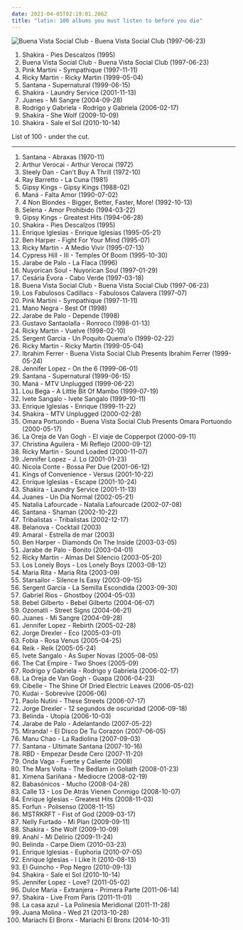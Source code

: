 ```yaml
---
date: 2021-04-05T02:19:01.286Z
title: "latin: 100 albums you must listen to before you die"
---
```

![Buena Vista Social Club - Buena Vista Social Club (1997-06-23)](http://coverartarchive.org/release/9b6e7b6f-920c-4da9-a378-fc48944d3ea8/4505336738-500.jpg "Buena Vista Social Club - Buena Vista Social Club (1997-06-23)")
<ol class="albums">
<li data-cover="https://img.discogs.com/qcWBFQFciRaoopm5UMLAcDJCvFY=/fit-in/600x539/filters:strip_icc():format(jpeg):mode_rgb():quality(90)/discogs-images/R-5261605-1402393167-6660.jpeg.jpg" data-tags="spanish, latin, shakira, rock" role="button">Shakira - Pies Descalzos (1995)</li>
<li data-cover="http://coverartarchive.org/release/9b6e7b6f-920c-4da9-a378-fc48944d3ea8/4505336738-500.jpg" data-tags="latin, cuban" role="button">Buena Vista Social Club - Buena Vista Social Club (1997-06-23)</li>
<li data-cover="http://coverartarchive.org/release/631c6d03-b850-4a24-a293-2b6c66160310/19423427581-500.jpg" data-tags="lounge, jazz, latin" role="button">Pink Martini - Sympathique (1997-11-11)</li>
<li data-cover="http://coverartarchive.org/release/6b6ec3cb-736e-43fa-ab4a-fac6c856b263/26703215877-500.jpg" data-tags="latin, pop" role="button">Ricky Martin - Ricky Martin (1999-05-04)</li>
<li data-cover="http://coverartarchive.org/release/bf0de05c-8e66-4601-9d16-b589395afcb4/28395165230-500.jpg" data-tags="latin rock, rock, latin" role="button">Santana - Supernatural (1999-06-15)</li>
<li data-cover="http://coverartarchive.org/release/6217e136-71e2-3c8e-b4f5-57d264fa0773/2133435434-500.jpg" data-tags="shakira, pop, latin" role="button">Shakira - Laundry Service (2001-11-13)</li>
<li data-cover="http://coverartarchive.org/release/39ba4a29-2c48-3d6c-9d65-4349c7109b6e/18202568447-500.jpg" data-tags="latin" role="button">Juanes - Mi Sangre (2004-09-28)</li>
<li data-cover="http://coverartarchive.org/release/88942202-c6b5-3dff-a286-5f1a0d20bca2/16038716231-500.jpg" data-tags="guitar, acoustic, instrumental" role="button">Rodrigo y Gabriela - Rodrigo y Gabriela (2006-02-17)</li>
<li data-cover="http://coverartarchive.org/release/d4b44066-c686-465e-a68a-4c5248b7466e/2133462264-500.jpg" data-tags="shakira, pop, dance" role="button">Shakira - She Wolf (2009-10-09)</li>
<li data-cover="https://img.discogs.com/CqC3uYplVNEfe1Ko7IVHDI3ImJY=/fit-in/500x484/filters:strip_icc():format(jpeg):mode_rgb():quality(90)/discogs-images/R-2169436-1267751480.jpeg.jpg" data-tags="pop, latin" role="button">Shakira - Sale el Sol (2010-10-14)</li>
</ol>
List of 100 - under the cut.
<!-- more -->

_________________

<ol class="albums">
<li data-cover="http://coverartarchive.org/release/1b69b1e9-1edf-366e-931b-eea8182cd198/11245397393-500.jpg" data-tags="latin rock" role="button">
Santana - Abraxas (1970-11)
</li>
<li data-cover="http://coverartarchive.org/release/3c6cf2e5-6382-4574-b172-b2d63c7894df/6506238138-500.jpg" data-tags="latin, mpb, brazilian, international, my 1972 experiment, my favorite things, brazilian traditions" role="button">
Arthur Verocai - Arthur Verocai (1972)
</li>
<li data-cover="http://coverartarchive.org/release/3f117e8c-4bb1-3fad-92d8-f931b9102ed1/7039923170-500.jpg" data-tags="70s, steely dan, classic rock, rock" role="button">
Steely Dan - Can't Buy A Thrill (1972-10)
</li>
<li data-cover="https://img.discogs.com/YHgXwbHqD2xYiuGnAy52TY9Q0UQ=/fit-in/600x532/filters:strip_icc():format(jpeg):mode_rgb():quality(90)/discogs-images/R-8527975-1463414197-4048.jpeg.jpg" data-tags="latin, salsa, latinjazz" role="button">
Ray Barretto - La Cuna (1981)
</li>
<li data-cover="https://via.placeholder.com/450" data-tags="flamenco" role="button">
Gipsy Kings - Gipsy Kings (1988-02)
</li>
<li data-cover="http://coverartarchive.org/release/c5c9a710-e690-3c27-962c-eafca1f980d3/22419403524-500.jpg" data-tags="pop, pop rock, latin, latin rock, all, alles, wea, my albums spanish, debut recording, -1990-" role="button">
Maná - Falta Amor (1990-07-02)
</li>
<li data-cover="http://coverartarchive.org/release/802a9b0f-76f1-48b1-a386-453aa6760950/8528725183-500.jpg" data-tags="alternative rock, female vocalists, 90s, rock" role="button">
4 Non Blondes - Bigger, Better, Faster, More! (1992-10-13)
</li>
<li data-cover="https://img.discogs.com/as7sw2U6YM_pqGw0a7tzsR8_NTI=/fit-in/600x603/filters:strip_icc():format(jpeg):mode_rgb():quality(90)/discogs-images/R-8553345-1463927658-7075.jpeg.jpg" data-tags="tejano, selena" role="button">
Selena - Amor Prohibido (1994-03-22)
</li>
<li data-cover="https://via.placeholder.com/450" data-tags="gipsy kings" role="button">
Gipsy Kings - Greatest Hits (1994-06-28)
</li>
<li data-cover="https://img.discogs.com/qcWBFQFciRaoopm5UMLAcDJCvFY=/fit-in/600x539/filters:strip_icc():format(jpeg):mode_rgb():quality(90)/discogs-images/R-5261605-1402393167-6660.jpeg.jpg" data-tags="spanish, latin, shakira, rock" role="button">
Shakira - Pies Descalzos (1995)
</li>
<li data-cover="http://coverartarchive.org/release/f69d1cdc-e903-40f8-ab38-c1e968d26f60/9857346505-500.jpg" data-tags="latin, spanish" role="button">
Enrique Iglesias - Enrique Iglesias (1995-05-21)
</li>
<li data-cover="http://coverartarchive.org/release/ce04d4ed-9cda-4d1d-8304-33f143db0b6a/6375099104-500.jpg" data-tags="blues, rock, acoustic" role="button">
Ben Harper - Fight For Your Mind (1995-07)
</li>
<li data-cover="https://img.discogs.com/agIVmxuf05EzCdwusuUhqjvAmIE=/fit-in/469x467/filters:strip_icc():format(jpeg):mode_rgb():quality(90)/discogs-images/R-2611391-1293119185.jpeg.jpg" data-tags="pop, latin" role="button">
Ricky Martin - A Medio Vivir (1995-07-13)
</li>
<li data-cover="http://coverartarchive.org/release/399bae8e-7413-4cf7-a70c-36e8514fa9b9/9439590397-500.jpg" data-tags="hip hop, rap, latin, psychedelic, 90s, rapcore, free palestine, rap concret, originales, 90s in music" role="button">
Cypress Hill - III - Temples Of Boom (1995-10-30)
</li>
<li data-cover="http://coverartarchive.org/release/da9bd129-a9ac-4d9d-b915-5940d0a4f451/10021627605-500.jpg" data-tags="spanish" role="button">
Jarabe de Palo - La Flaca (1996)
</li>
<li data-cover="http://coverartarchive.org/release/def4619f-0de9-4b13-b3c3-0e2049f39bfd/11969760815-500.jpg" data-tags="funk, latin" role="button">
Nuyorican Soul - Nuyorican Soul (1997-01-29)
</li>
<li data-cover="https://img.discogs.com/RnQVzmuRbPgk3DSzhj9aC-8ExnI=/fit-in/600x600/filters:strip_icc():format(jpeg):mode_rgb():quality(90)/discogs-images/R-1010172-1511718158-1063.jpeg.jpg" data-tags="latin, cesaria evora" role="button">
Cesária Évora - Cabo Verde (1997-03-18)
</li>
<li data-cover="http://coverartarchive.org/release/9b6e7b6f-920c-4da9-a378-fc48944d3ea8/4505336738-500.jpg" data-tags="latin, cuban" role="button">
Buena Vista Social Club - Buena Vista Social Club (1997-06-23)
</li>
<li data-cover="http://coverartarchive.org/release/72767d4c-f290-32a0-b8dd-432b06f37d57/19881793323-500.jpg" data-tags="latin, ska" role="button">
Los Fabulosos Cadillacs - Fabulosos Calavera (1997-07)
</li>
<li data-cover="http://coverartarchive.org/release/631c6d03-b850-4a24-a293-2b6c66160310/19423427581-500.jpg" data-tags="lounge, jazz, latin" role="button">
Pink Martini - Sympathique (1997-11-11)
</li>
<li data-cover="http://coverartarchive.org/release/ca4499f3-cb74-4709-bbe1-540bfcda0a78/1866423682-500.jpg" data-tags="latin, ska, patchanka" role="button">
Mano Negra - Best Of (1998)
</li>
<li data-cover="https://img.discogs.com/kzuEVcaPdfDSKJwaFPlc0bbINmU=/fit-in/600x600/filters:strip_icc():format(jpeg):mode_rgb():quality(90)/discogs-images/R-1382012-1369591658-1780.jpeg.jpg" data-tags="spanish, rock" role="button">
Jarabe de Palo - Depende (1998)
</li>
<li data-cover="http://coverartarchive.org/release/49c8febc-20e8-340b-a5c9-ebe368784ec7/3011285000-500.jpg" data-tags="latin, instrumental, acoustic" role="button">
Gustavo Santaolalla - Ronroco (1998-01-13)
</li>
<li data-cover="https://img.discogs.com/9Lo6ocKA0uPWCJ7poBkU2hMJyDg=/fit-in/600x955/filters:strip_icc():format(jpeg):mode_rgb():quality(90)/discogs-images/R-5840998-1601401609-2009.jpeg.jpg" data-tags="latin" role="button">
Ricky Martin - Vuelve (1998-02-10)
</li>
<li data-cover="http://coverartarchive.org/release/d0f72e80-43c1-4b6f-bafb-befb3b049b80/15836875362-500.jpg" data-tags="reggae, latin, salsa, spanish" role="button">
Sergent Garcia - Un Poquito Quema'o (1999-02-22)
</li>
<li data-cover="http://coverartarchive.org/release/6b6ec3cb-736e-43fa-ab4a-fac6c856b263/26703215877-500.jpg" data-tags="latin, pop" role="button">
Ricky Martin - Ricky Martin (1999-05-04)
</li>
<li data-cover="http://coverartarchive.org/release/bf14483b-bf13-3737-a2e8-da77ee76e2e5/5853577553-500.jpg" data-tags="cuban" role="button">
Ibrahim Ferrer - Buena Vista Social Club Presents Ibrahim Ferrer (1999-05-24)
</li>
<li data-cover="https://img.discogs.com/1DR0jBQzGVXuAlwXyBIu_fdIF3E=/fit-in/600x534/filters:strip_icc():format(jpeg):mode_rgb():quality(90)/discogs-images/R-13762857-1560590339-1299.jpeg.jpg" data-tags="pop" role="button">
Jennifer Lopez - On the 6 (1999-06-01)
</li>
<li data-cover="http://coverartarchive.org/release/bf0de05c-8e66-4601-9d16-b589395afcb4/28395165230-500.jpg" data-tags="latin rock, rock, latin" role="button">
Santana - Supernatural (1999-06-15)
</li>
<li data-cover="http://coverartarchive.org/release/b8888f5a-c1a7-4d8c-9c43-41fb128332a1/2940270825-500.jpg" data-tags="pop, rock, acoustic, latin, live, sunday morning, latin grammy nominated, all, alles, -all-" role="button">
Maná - MTV Unplugged (1999-06-22)
</li>
<li data-cover="http://coverartarchive.org/release/8d5b8acc-ca4e-3136-b5c6-9d1a9a4badcd/21568717801-500.jpg" data-tags="mambo, pop" role="button">
Lou Bega - A Little Bit Of Mambo (1999-07-19)
</li>
<li data-cover="http://coverartarchive.org/release/d3016793-7d45-40fd-983d-f2c7134e278a/25200673286-500.jpg" data-tags="pop, female vocalists, dance, latin, brasil" role="button">
Ivete Sangalo - Ivete Sangalo (1999-10-11)
</li>
<li data-cover="http://coverartarchive.org/release/64cfc603-3ce2-4a8f-85b6-647fb181a991/4653672920-500.jpg" data-tags="latin, pop" role="button">
Enrique Iglesias - Enrique (1999-11-22)
</li>
<li data-cover="http://coverartarchive.org/release/01a242ca-e319-3cf4-b3d4-97116e465f61/8716711551-500.jpg" data-tags="pop, latin, spanish, female vocalists, rock en espanol" role="button">
Shakira - MTV Unplugged (2000-02-28)
</li>
<li data-cover="http://coverartarchive.org/release/9b7fc7d9-bbc7-44d9-8edf-0da9e1014a95/14685357468-500.jpg" data-tags="female vocalists, latin, q world" role="button">
Omara Portuondo - Buena Vista Social Club Presents Omara Portuondo (2000-05-17)
</li>
<li data-cover="http://coverartarchive.org/release/3e1b3d08-3af2-43ac-8010-64a801b45d25/10003126515-500.jpg" data-tags="spanish, pop" role="button">
La Oreja de Van Gogh - El viaje de Copperpot (2000-09-11)
</li>
<li data-cover="http://coverartarchive.org/release/56c57eda-b255-3626-9962-8cf341f4b50d/8669620484-500.jpg" data-tags="pop, spanish, latin" role="button">
Christina Aguilera - Mi Reflejo (2000-09-12)
</li>
<li data-cover="https://img.discogs.com/TNbTicqr0_J0-aEMYJhH-NA7F5E=/fit-in/583x449/filters:strip_icc():format(jpeg):mode_rgb():quality(90)/discogs-images/R-1388691-1301646667.jpeg.jpg" data-tags="latin, 00s" role="button">
Ricky Martin - Sound Loaded (2000-11-07)
</li>
<li data-cover="http://coverartarchive.org/release/9b76ea1d-2a10-3e29-83a5-6fbeccdc5fd5/3721911604-500.jpg" data-tags="pop" role="button">
Jennifer Lopez - J. Lo (2001-01-23)
</li>
<li data-cover="http://coverartarchive.org/release/96fe63e2-7ded-4b69-a79d-b7ff407dcd69/17622833440-500.jpg" data-tags="jazz, nu jazz, bossa nova" role="button">
Nicola Conte - Bossa Per Due (2001-06-12)
</li>
<li data-cover="http://coverartarchive.org/release/34d72fb7-f20c-4caa-98aa-178249a8dc95/3038759182-500.jpg" data-tags="indie pop" role="button">
Kings of Convenience - Versus (2001-10-22)
</li>
<li data-cover="http://coverartarchive.org/release/ccc63332-20d9-45e5-8696-4a43a878573c/5678864747-500.jpg" data-tags="pop" role="button">
Enrique Iglesias - Escape (2001-10-24)
</li>
<li data-cover="http://coverartarchive.org/release/6217e136-71e2-3c8e-b4f5-57d264fa0773/2133435434-500.jpg" data-tags="shakira, pop, latin" role="button">
Shakira - Laundry Service (2001-11-13)
</li>
<li data-cover="http://coverartarchive.org/release/d43ec83c-bcc9-4504-81fe-6fd92083a0c6/4371043204-500.jpg" data-tags="latin" role="button">
Juanes - Un Día Normal (2002-05-21)
</li>
<li data-cover="https://img.discogs.com/nnyhliSPe7sNEqa4eeiIW2HeMe0=/fit-in/600x697/filters:strip_icc():format(jpeg):mode_rgb():quality(90)/discogs-images/R-11696408-1521346937-4926.jpeg.jpg" data-tags="latin" role="button">
Natalia Lafourcade - Natalia Lafourcade (2002-07-08)
</li>
<li data-cover="http://coverartarchive.org/release/2e557f9b-9954-477d-a4c2-5dd7bd945fda/4672249676-500.jpg" data-tags="rock, latin rock" role="button">
Santana - Shaman (2002-10-22)
</li>
<li data-cover="https://img.discogs.com/abefN2OSMN2fFb1zLTUE7KoLhPA=/fit-in/300x300/filters:strip_icc():format(jpeg):mode_rgb():quality(90)/discogs-images/R-694089-1149766791.jpeg.jpg" data-tags="mpb, tribalistas, latin, brasile" role="button">
Tribalistas - Tribalistas (2002-12-17)
</li>
<li data-cover="https://img.discogs.com/YiL4H7ucOUAcdQEyhp2U8H15r1o=/fit-in/600x600/filters:strip_icc():format(jpeg):mode_rgb():quality(90)/discogs-images/R-218357-1187806657.jpeg.jpg" data-tags="pop" role="button">
Belanova - Cocktail (2003)
</li>
<li data-cover="http://coverartarchive.org/release/07906a09-22dc-4243-ae57-624720962e6b/26126944861-500.jpg" data-tags="female vocalists" role="button">
Amaral - Estrella de mar (2003)
</li>
<li data-cover="http://coverartarchive.org/release/5e500047-978a-44d4-84ef-f714be4235ec/16071252194-500.jpg" data-tags="rock, soul, blues, ben harper" role="button">
Ben Harper - Diamonds On The Inside (2003-03-05)
</li>
<li data-cover="http://coverartarchive.org/release/8f44d020-ecbb-4f28-af8e-81ca8db8bf5c/16337197363-500.jpg" data-tags="latin" role="button">
Jarabe de Palo - Bonito (2003-04-01)
</li>
<li data-cover="https://img.discogs.com/IcoMLAbPc6EQjfN66EpU-EdZjDI=/fit-in/600x631/filters:strip_icc():format(jpeg):mode_rgb():quality(90)/discogs-images/R-8282340-1605689934-9831.jpeg.jpg" data-tags="pop, latin" role="button">
Ricky Martin - Almas Del Silencio (2003-05-20)
</li>
<li data-cover="https://img.discogs.com/7WLRGGEEkHDtegI1LguEadJUzCM=/fit-in/600x604/filters:strip_icc():format(jpeg):mode_rgb():quality(90)/discogs-images/R-560756-1526697664-9198.jpeg.jpg" data-tags="rock" role="button">
Los Lonely Boys - Los Lonely Boys (2003-08-12)
</li>
<li data-cover="http://coverartarchive.org/release/d43cc3b0-ace8-477e-b2f9-6d199d1678a1/13168195225-500.jpg" data-tags="mpb, brazilian, female vocalists, brazil" role="button">
Maria Rita - Maria Rita (2003-09)
</li>
<li data-cover="https://img.discogs.com/-mn5m6C8PS1GcbLRs7crnsvmqq0=/fit-in/600x600/filters:strip_icc():format(jpeg):mode_rgb():quality(90)/discogs-images/R-7098914-1433699223-2052.jpeg.jpg" data-tags="britpop, indie rock" role="button">
Starsailor - Silence Is Easy (2003-09-15)
</li>
<li data-cover="http://coverartarchive.org/release/b78e0d2b-4379-46bd-9eea-4a3be3d3a3a8/15476089187-500.jpg" data-tags="latin, salsa" role="button">
Sergent Garcia - La Semilla Escondida (2003-09-30)
</li>
<li data-cover="http://coverartarchive.org/release/ddc66967-95b4-4870-86b4-7908d019935a/23824057797-500.jpg" data-tags="latin, belgian" role="button">
Gabriel Rios - Ghostboy (2004-05-03)
</li>
<li data-cover="https://img.discogs.com/I0SWT3S8uigi0AFlNC8acIVz4_U=/fit-in/300x300/filters:strip_icc():format(jpeg):mode_rgb():quality(90)/discogs-images/R-304407-1099749564.jpg.jpg" data-tags="bossa nova, brazilian" role="button">
Bebel Gilberto - Bebel Gilberto (2004-06-07)
</li>
<li data-cover="http://coverartarchive.org/release/9c55aa5c-ec1f-4758-82a5-244866c06f69/4521382366-500.jpg" data-tags="latin" role="button">
Ozomatli - Street Signs (2004-06-21)
</li>
<li data-cover="http://coverartarchive.org/release/39ba4a29-2c48-3d6c-9d65-4349c7109b6e/18202568447-500.jpg" data-tags="latin" role="button">
Juanes - Mi Sangre (2004-09-28)
</li>
<li data-cover="https://img.discogs.com/loqCR9di_kyq2hhzGT2D4lcCzEM=/fit-in/600x585/filters:strip_icc():format(jpeg):mode_rgb():quality(90)/discogs-images/R-4858208-1377681398-5115.jpeg.jpg" data-tags="pop, rnb" role="button">
Jennifer Lopez - Rebirth (2005-02-28)
</li>
<li data-cover="https://img.discogs.com/2KjH5VWoCZWfH2vvjz9g1vdZaZc=/fit-in/320x320/filters:strip_icc():format(jpeg):mode_rgb():quality(90)/discogs-images/R-3487682-1332343967.jpeg.jpg" data-tags="latin folk" role="button">
Jorge Drexler - Eco (2005-03-01)
</li>
<li data-cover="http://coverartarchive.org/release/2242cc5c-b14b-467f-9282-39906ec0d5c6/2888335756-500.jpg" data-tags="rock en espanol, fobia" role="button">
Fobia - Rosa Venus (2005-04-25)
</li>
<li data-cover="http://coverartarchive.org/release/d95751d8-e622-4fa1-b745-b69c4596889c/15019413195-500.jpg" data-tags="pop, reik" role="button">
Reik - Reik (2005-05-24)
</li>
<li data-cover="https://img.discogs.com/_4HN8z9XjaQh_3qSeTtjeHK7_DU=/fit-in/421x600/filters:strip_icc():format(jpeg):mode_rgb():quality(90)/discogs-images/R-6357018-1417261915-3747.jpeg.jpg" data-tags="pop, female vocalists" role="button">
Ivete Sangalo - As Super Novas (2005-08-05)
</li>
<li data-cover="https://img.discogs.com/YtrSaPszyrFXACFtOQboWrZfrNU=/fit-in/500x500/filters:strip_icc():format(jpeg):mode_rgb():quality(90)/discogs-images/R-893597-1170067201.jpeg.jpg" data-tags="ska, alternative, australian" role="button">
The Cat Empire - Two Shoes (2005-09)
</li>
<li data-cover="http://coverartarchive.org/release/88942202-c6b5-3dff-a286-5f1a0d20bca2/16038716231-500.jpg" data-tags="guitar, acoustic, instrumental" role="button">
Rodrigo y Gabriela - Rodrigo y Gabriela (2006-02-17)
</li>
<li data-cover="https://img.discogs.com/_RV0vXEoj0u9BHFwPdLnRnGDUGw=/fit-in/600x587/filters:strip_icc():format(jpeg):mode_rgb():quality(90)/discogs-images/R-9079636-1474401172-9536.jpeg.jpg" data-tags="pop" role="button">
La Oreja de Van Gogh - Guapa (2006-04-23)
</li>
<li data-cover="http://coverartarchive.org/release/d085e544-0483-458e-875f-3d0eec00a7d3/6123430973-500.jpg" data-tags="female vocalists, brazilian" role="button">
Cibelle - The Shine Of Dried Electric Leaves (2006-05-02)
</li>
<li data-cover="https://img.discogs.com/cOP6xm-3k2oCYf05vZHqYJ-eaL4=/fit-in/600x600/filters:strip_icc():format(jpeg):mode_rgb():quality(90)/discogs-images/R-1314544-1602976567-6600.jpeg.jpg" data-tags="spanish, pop, rock, alternative, latin, mexico, ballad, mexican, mexicano, mierda" role="button">
Kudai - Sobrevive (2006-06)
</li>
<li data-cover="http://coverartarchive.org/release/0f6aee88-6d56-34d2-a628-eead929a45e3/6358999364-500.jpg" data-tags="pop, singer-songwriter, indie" role="button">
Paolo Nutini - These Streets (2006-07-17)
</li>
<li data-cover="http://coverartarchive.org/release/b29d8dba-bb5c-4260-84d3-6a82e2993199/22494628773-500.jpg" data-tags="spanish, singer-songwriter, acoustic, latin, world music, 00s, favorite, trova, trovadores, latin grammy nominated, favoritos, trovador, jorge drexler, arbeitsmusik" role="button">
Jorge Drexler - 12 segundos de oscuridad (2006-09-18)
</li>
<li data-cover="https://img.discogs.com/Z_95p86awdMUY5aK1hskS2J3avM=/fit-in/225x225/filters:strip_icc():format(jpeg):mode_rgb():quality(90)/discogs-images/R-2535109-1565157036-9612.jpeg.jpg" data-tags="pop rock" role="button">
Belinda - Utopía (2006-10-03)
</li>
<li data-cover="http://coverartarchive.org/release/ae79c52b-8ed3-45dd-a208-a4bac7c21fb6/28993094834-500.jpg" data-tags="spanish, rock, latin, relaxing, spanish fusion, latin grammy nominated, album collection" role="button">
Jarabe de Palo - Adelantando (2007-05-22)
</li>
<li data-cover="https://via.placeholder.com/450" data-tags="pop, pop rock, latin, latin grammy nominated" role="button">
Miranda! - El Disco De Tu Corazón (2007-06-05)
</li>
<li data-cover="https://img.discogs.com/pb51h1WEIxxEdn8r9qgii2P-SbM=/fit-in/600x529/filters:strip_icc():format(jpeg):mode_rgb():quality(90)/discogs-images/R-1050300-1365315769-2069.jpeg.jpg" data-tags="latin" role="button">
Manu Chao - La Radiolina (2007-09-03)
</li>
<li data-cover="http://coverartarchive.org/release/ab84a832-8fc8-42a3-a849-adc188738aec/7365407384-500.jpg" data-tags="rock" role="button">
Santana - Ultimate Santana (2007-10-16)
</li>
<li data-cover="https://img.discogs.com/HoFELzonVbJ0Wp1jF069jLZ3jUw=/fit-in/450x394/filters:strip_icc():format(jpeg):mode_rgb():quality(90)/discogs-images/R-8764396-1468267909-6154.jpeg.jpg" data-tags="rbd" role="button">
RBD - Empezar Desde Cero (2007-11-20)
</li>
<li data-cover="http://coverartarchive.org/release/e0486476-7e0e-4f6e-8eaf-eb349e8873f0/12173500033-500.jpg" data-tags="latin, folk rock, indie folk, latin alternative, 10s" role="button">
Onda Vaga - Fuerte y Caliente (2008)
</li>
<li data-cover="https://via.placeholder.com/450" data-tags="progressive rock" role="button">
The Mars Volta - The Bedlam in Goliath (2008-01-23)
</li>
<li data-cover="http://coverartarchive.org/release/9c9225e9-06d8-4258-8fe4-0bb06ec270ee/8865945973-500.jpg" data-tags="pop" role="button">
Ximena Sariñana - Mediocre (2008-02-19)
</li>
<li data-cover="http://coverartarchive.org/release/0e995f30-22d3-439e-a93b-99122c75916e/28033260251-500.jpg" data-tags="rock en espanol, latin rock, babasonicos" role="button">
Babasónicos - Mucho (2008-04-28)
</li>
<li data-cover="http://coverartarchive.org/release/cf3dc753-6a43-41a6-9df6-bd9c3757f1f1/3574760050-500.jpg" data-tags="calle 13, hip-hop" role="button">
Calle 13 - Los De Atrás Vienen Conmigo (2008-10-07)
</li>
<li data-cover="https://img.discogs.com/0e9vPOz4PapaiDdlFbVqkuwTzh4=/fit-in/600x437/filters:strip_icc():format(jpeg):mode_rgb():quality(90)/discogs-images/R-11222152-1512173075-7949.jpeg.jpg" data-tags="pop" role="button">
Enrique Iglesias - Greatest Hits (2008-11-03)
</li>
<li data-cover="http://coverartarchive.org/release/48b2c662-c92d-4a98-98d3-bdd4527bfdc4/5372404333-500.jpg" data-tags="dub" role="button">
Forfun - Polisenso (2008-11-15)
</li>
<li data-cover="https://img.discogs.com/-DRPp_LWq8HBapQbL1grC57diKs=/fit-in/320x319/filters:strip_icc():format(jpeg):mode_rgb():quality(90)/discogs-images/R-1709934-1238425451.jpeg.jpg" data-tags="electronic" role="button">
MSTRKRFT - Fist of God (2009-03-17)
</li>
<li data-cover="https://img.discogs.com/GRdLj9VQTH8q4-BbEDIasPD3_-Y=/fit-in/446x444/filters:strip_icc():format(jpeg):mode_rgb():quality(90)/discogs-images/R-6930291-1429756923-9470.jpeg.jpg" data-tags="pop" role="button">
Nelly Furtado - Mi Plan (2009-09-11)
</li>
<li data-cover="http://coverartarchive.org/release/d4b44066-c686-465e-a68a-4c5248b7466e/2133462264-500.jpg" data-tags="shakira, pop, dance" role="button">
Shakira - She Wolf (2009-10-09)
</li>
<li data-cover="http://coverartarchive.org/release/1968256f-f367-4c80-a18a-5fe777c929c3/22851726160-500.jpg" data-tags="pop" role="button">
Anahí - Mi Delirio (2009-11-24)
</li>
<li data-cover="http://coverartarchive.org/release/c8ea1c1d-5d5b-4388-8b4e-a4ac96448388/4730268209-500.jpg" data-tags="pop, synthpop" role="button">
Belinda - Carpe Diem (2010-03-23)
</li>
<li data-cover="http://coverartarchive.org/release/e372a75f-bdd2-4b79-aa7f-d8433790e3a0/8330724393-500.jpg" data-tags="euphoria, enrique" role="button">
Enrique Iglesias - Euphoria (2010-07-05)
</li>
<li data-cover="https://img.discogs.com/W3rrkSVJal2IKVaQ8LkewX36T-U=/fit-in/600x854/filters:strip_icc():format(jpeg):mode_rgb():quality(90)/discogs-images/R-9330007-1567446183-1508.png.jpg" data-tags="pop" role="button">
Enrique Iglesias - I Like It (2010-08-13)
</li>
<li data-cover="http://coverartarchive.org/release/d1155ca2-d814-4f17-9426-743189f8d853/15396503893-500.jpg" data-tags="pop, c, latin, g, k, f, j, r, e, misc, i, o, bananas, x, all, d, shady, s, b, h, a, w, dolce, m, t, l, y, z, n, p, q, v, grady, partial, u, music to listen to in 2010, shady grady, deek, auditory, deek deek, deek deek deek, dake, ploppy, dake-bonoism, bonoism, jibby, specific generalities, specificity, generality, plopper, male or female, non-zero" role="button">
El Guincho - Pop Negro (2010-09-13)
</li>
<li data-cover="https://img.discogs.com/CqC3uYplVNEfe1Ko7IVHDI3ImJY=/fit-in/500x484/filters:strip_icc():format(jpeg):mode_rgb():quality(90)/discogs-images/R-2169436-1267751480.jpeg.jpg" data-tags="pop, latin" role="button">
Shakira - Sale el Sol (2010-10-14)
</li>
<li data-cover="https://img.discogs.com/abIZqGPCH1J_m4xN2KxbqD9yVPU=/fit-in/529x472/filters:strip_icc():format(jpeg):mode_rgb():quality(90)/discogs-images/R-3029115-1312423981.jpeg.jpg" data-tags="dance, pop" role="button">
Jennifer Lopez - Love? (2011-05-02)
</li>
<li data-cover="http://coverartarchive.org/release/de9296a6-63ce-4aaf-80db-3b3755ec641e/14567835673-500.jpg" data-tags="dance, pop, latin, latin pop" role="button">
Dulce María - Extranjera - Primera Parte (2011-06-14)
</li>
<li data-cover="https://img.discogs.com/2Q2uyR6MeY09UOYicMOrErDKrA8=/fit-in/600x589/filters:strip_icc():format(jpeg):mode_rgb():quality(90)/discogs-images/R-9179624-1476173102-9219.jpeg.jpg" data-tags="spanish, latin, pop, rock, female vocalists" role="button">
Shakira - Live From Paris (2011-11-01)
</li>
<li data-cover="https://via.placeholder.com/450" data-tags="disco, indie, pop, indie pop, twee, easy listening, soft rock, adult contemporary, latin, mellow, europop, orchestral pop, hipster, la casa azul, la polinesia meridional" role="button">
La casa azul - La Polinesia Meridional (2011-11-28)
</li>
<li data-cover="http://coverartarchive.org/release/959e0932-42fd-4811-8388-87eb6b899244/6457959227-500.jpg" data-tags="electronic, pop, alternative rock, experimental, synth pop, latin, folktronica, folk rock, indie folk, 2013 releases, my gang 13, 2013: favourite albums,  folk,  world music,  indie electronic, favourite albums everrr" role="button">
Juana Molina - Wed 21 (2013-10-28)
</li>
<li data-cover="http://coverartarchive.org/release/f0bda96c-c37c-475e-a14f-b0db0f0aca8e/9030115039-500.jpg" data-tags="latin" role="button">
Mariachi El Bronx - Mariachi El Bronx (2014-10-31)
</li>
</ol>